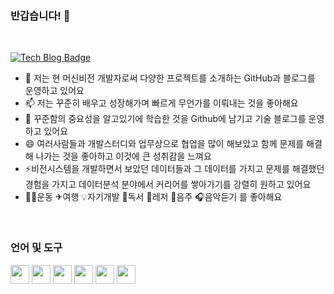 ### 반갑습니다! 👋

</br>

[![Tech Blog Badge](https://img.shields.io/badge/Blog-CC0000?style=flat-square&logo=Tesla&logoColor=white&link=https://allensdatablog.tistory.com/)](https://allensdatablog.tistory.com/) 



- 👯 저는 현 머신비전 개발자로써 다양한 프로젝트를 소개하는 GitHub과 블로그를 운영하고 있어요
- 📫 저는 꾸준히 배우고 성장해가며 빠르게 무언가를 이뤄내는 것을 좋아해요
- 💬 꾸준함의 중요성을 알고있기에 학습한 것을 Github에 남기고 기술 블로그를 운영하고 있어요
- 😄 여러사람들과 개발스터디와 업무상으로 협업을 많이 해보았고 함께 문제를 해결해 나가는 것을 좋아하고 이것에 큰 성취감을 느껴요
- ⚡비전시스템을 개발하면서 보았던 데이터들과 그 데이터를 가지고 문제를 해결했던 경험을 가지고 데이터분석 분야에서 커리어를 쌓아가기를 강렬히 원하고 있어요
- 🏋️‍♀️운동 ✈여행 💡자기개발 📖독서 🛶레저 🍻음주 🎧음악듣기 를 좋아해요
  
</br>

### 언어 및 도구

<code><img height="30" 
src = https://github.com/siilver94/siilver94/assets/57824945/fb795b31-5b5b-4dbd-b60c-47b602ca756d></code>
<code><img height="30" 
src = https://github.com/siilver94/siilver94/assets/57824945/508be887-5bb3-430d-a911-ce9fe3659415></code>
<code><img height="30" 
src = https://github.com/siilver94/siilver94/assets/57824945/8094e28e-62d8-4f2c-9784-73d01d3d7a72></code>
<code><img height="30" 
src = https://github.com/siilver94/siilver94/assets/57824945/3092d19d-c84d-4ad6-bdfe-50406d38e8b0></code>
<code><img height="30" 
src = https://github.com/siilver94/siilver94/assets/57824945/b1d3540c-ee3c-47e9-a827-863d7710b343></code>
<code><img height="30" 
src = https://github.com/siilver94/siilver94/assets/57824945/53d9cb0f-84e4-4086-b213-174d73baa9d4></code>

